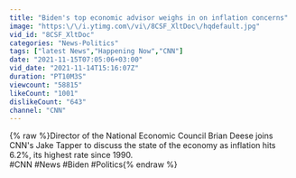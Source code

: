 ```yaml
---
title: "Biden's top economic advisor weighs in on inflation concerns"
image: "https:\/\/i.ytimg.com\/vi\/8CSF_XltDoc\/hqdefault.jpg"
vid_id: "8CSF_XltDoc"
categories: "News-Politics"
tags: ["latest News","Happening Now","CNN"]
date: "2021-11-15T07:05:06+03:00"
vid_date: "2021-11-14T15:16:07Z"
duration: "PT10M3S"
viewcount: "58815"
likeCount: "1001"
dislikeCount: "643"
channel: "CNN"
---
```

{% raw %}Director of the National Economic Council Brian Deese joins CNN's Jake Tapper to discuss the state of the economy as inflation hits 6.2%, its highest rate since 1990. <br />#CNN #News #Biden #Politics{% endraw %}
